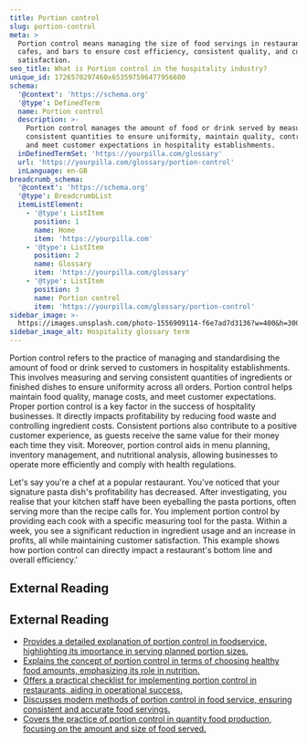 ```yaml
---
title: Portion control
slug: portion-control
meta: >
  Portion control means managing the size of food servings in restaurants,
  cafes, and bars to ensure cost efficiency, consistent quality, and customer
  satisfaction.
seo_title: What is Portion control in the hospitality industry?
unique_id: 1726570297460x653597596477956600
schema:
  '@context': 'https://schema.org'
  '@type': DefinedTerm
  name: Portion control
  description: >-
    Portion control manages the amount of food or drink served by measuring
    consistent quantities to ensure uniformity, maintain quality, control costs,
    and meet customer expectations in hospitality establishments.
  inDefinedTermSet: 'https://yourpilla.com/glossary'
  url: 'https://yourpilla.com/glossary/portion-control'
  inLanguage: en-GB
breadcrumb_schema:
  '@context': 'https://schema.org'
  '@type': BreadcrumbList
  itemListElement:
    - '@type': ListItem
      position: 1
      name: Home
      item: 'https://yourpilla.com'
    - '@type': ListItem
      position: 2
      name: Glossary
      item: 'https://yourpilla.com/glossary'
    - '@type': ListItem
      position: 3
      name: Portion control
      item: 'https://yourpilla.com/glossary/portion-control'
sidebar_image: >-
  https://images.unsplash.com/photo-1556909114-f6e7ad7d3136?w=400&h=300&fit=crop&auto=format
sidebar_image_alt: Hospitality glossary term
---
```


Portion control refers to the practice of managing and standardising the amount of food or drink served to customers in hospitality establishments. This involves measuring and serving consistent quantities of ingredients or finished dishes to ensure uniformity across all orders. Portion control helps maintain food quality, manage costs, and meet customer expectations. Proper portion control is a key factor in the success of hospitality businesses. It directly impacts profitability by reducing food waste and controlling ingredient costs. Consistent portions also contribute to a positive customer experience, as guests receive the same value for their money each time they visit. Moreover, portion control aids in menu planning, inventory management, and nutritional analysis, allowing businesses to operate more efficiently and comply with health regulations.

Let's say you're a chef at a popular restaurant. You've noticed that your signature pasta dish's profitability has decreased. After investigating, you realise that your kitchen staff have been eyeballing the pasta portions, often serving more than the recipe calls for. You implement portion control by providing each cook with a specific measuring tool for the pasta. Within a week, you see a significant reduction in ingredient usage and an increase in profits, all while maintaining customer satisfaction. This example shows how portion control can directly impact a restaurant's bottom line and overall efficiency.'

## External Reading



## External Reading

*   [Provides a detailed explanation of portion control in foodservice, highlighting its importance in serving planned portion sizes.](https://www.cooksdirect.com/what-is-portion-control-in-foodservice?srsltid=AfmBOoqBUjLYQ81aqquIBuBeXRjJZTuyPb7MG8kYZrSVvWDH_ayFoI1h)
*   [Explains the concept of portion control in terms of choosing healthy food amounts, emphasizing its role in nutrition.](https://llsnutrition.org/portion-control/)
*   [Offers a practical checklist for implementing portion control in restaurants, aiding in operational success.](https://www.manifest.ly/use-cases/restaurant/portion-control-checklist)
*   [Discusses modern methods of portion control in food service, ensuring consistent and accurate food servings.](https://www.revolutionordering.com/blog/food-portion-guide)
*   [Covers the practice of portion control in quantity food production, focusing on the amount and size of food served.](https://ebooks.inflibnet.ac.in/hsp06/chapter/portion-control/)
